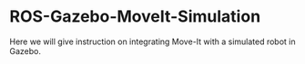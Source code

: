 # ROS-Gazebo-MoveIt-Simulation
Here we will give instruction on integrating Move-It with a simulated robot in Gazebo.
